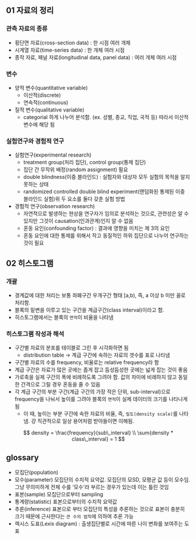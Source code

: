 <!-- @import "[TOC]" {cmd="toc" depthFrom=1 depthTo=6 orderedList=false} -->

<!-- code_chunk_output -->
<!-- /code_chunk_output -->

## 01 자료의 정리

### 관측 자료의 종류

- 횡단면 자료(cross-section data) : 한 시점 여러 개체
- 시계열 자료(time-series data) : 한 개체 여러 시점
- 종작 자료, 패널 자료(longitudinal data, panel data) : 여러 개체 여러 시점

### 변수

- 양적 변수(quantitative variable)
  - 이산적(discrete)
  - 연속적(continuous)
- 질적 변수(qualitative variable)
  - categorial 하게 나누어 분석함. (ex. 성별, 종교, 직업, 국적 등) 따라서 이산적 변수에 해당 됨

### 실험연구와 경험적 연구

- 실험연구(experimental research)
  - treatment group(처리 집단), control group(통제 집단)
  - 집단 간 무작위 배정(random assignment) 필요
  - double blindness(이중 블라인드) : 실험자와 대상자 모두 실험의 목적을 알지 못하는 상태
  - randomized controlled double blind experiment(랜덤화된 통제된 이중 블라인드 실험)위 두 요소를 둘다 갖춘 실험 방법
- 경험적 연구(observation research)
  - 자연적으로 발생하는 현상을 연구자가 임의로 분석하는 것으로, 관련성은 알 수 있지만 그것이 causation(인과관계)인지 알 수 없음
  - 혼동 요인(confounding factor) : 결과에 영향을 미치는 제 3의 요인
  - 혼동 요인에 대한 통제를 위해서 작고 동질적인 하위 집단으로 나누어 연구하는 것이 필요

## 02 히스토그램

### 개괄

- 경계값에 대한 처리는 보통 좌폐구간 우개구간 형태 [a,b), 즉, a 이상 b 미만 꼴로 처리함.
- 블록의 밑변을 이루고 있는 구간을 계급구간(class interval)이라고 함.
- 히스토그램에서는 블록의 `면적`이 비율을 나타냄

### 히스토그램 작성과 해석

- 구간별 자료의 분포를 테이블로 그린 후 시각화하면 됨
  - distribution table -> 계급 구간에 속하는 자료의 갯수를 표로 나타냄
- 구간별 자료의 수를 frequency, 비율로는 relative frequency라 함
- 계급 구간은 자료가 많은 곳에는 좁게 잡고 듬성듬성한 곳에는 넓게 잡는 것이 좋음
- 가로축을 실제 구간의 폭에 비례하도록 그려야 함. 값의 차이에 비례하지 않고 동일한 간격으로 그릴 경우 혼동을 줄 수 있음
- 각 계급 구간의 부분 구간(계급 구간의 가장 작은 단위, sub-interval)으로 frequency을 나눠서 높이를 그려야 블록의 `면적`이 실제 데이터의 크기를 나타나게 됨
  - 이 때, 높이는 부분 구간에 속한 자료의 비율, 즉, `밀도(density scale)`를 나타냄. 걍 직관적으로 일상 용어처럼 받아들이면 이해됨.

$$
density = \frac{frequency}{sub\_interval}  \\
\sum{density * class\_interval} = 1
$$

## glossary

- 모집단(population)
- 모수(parameter) 모집단의 수치적 요약값. 모집단의 모SD, 모평균 값 등이 모수임. 그냥 무의미하게 전체 수를 ‘모수'라 부르는 경우가 있는데 이는 틀린 것임
- 표본(sample) 모집단으로부터 sampling
- 통계량(statistic) 표본으로부터의 수치적 요약값
- 추론(inference) 표본으로 부터 모집단의 특성을 추론하는 것으로 표본이 충분히 크기 때문에 근사한다는 `큰 수의 법칙`에 의하여 추론 가능
- 렉시스 도표(Lexis diagram) : 출생집단별로 시간에 따른 나이 변화를 보여주는 도표
